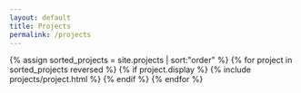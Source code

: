 ```yaml
---
layout: default
title: Projects
permalink: /projects
---
```

{% assign sorted_projects = site.projects | sort:"order" %}
{% for project in sorted_projects reversed %}
{% if project.display %}
{% include projects/project.html %}
{% endif %}
{% endfor %}